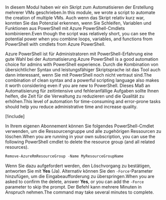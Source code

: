 <span data-ttu-id="a127e-101">In diesem Modul haben wir ein Skript zum Automatisieren der Erstellung mehrerer VMs geschrieben.</span><span class="sxs-lookup"><span data-stu-id="a127e-101">In this module, we wrote a script to automate the creation of multiple VMs.</span></span> <span data-ttu-id="a127e-102">Auch wenn das Skript relativ kurz war, konnten Sie das Potenzial erkennen, wenn Sie Schleifen, Variablen und Funktionen aus PowerShell mit Azure PowerShell-Cmdlets kombinieren.</span><span class="sxs-lookup"><span data-stu-id="a127e-102">Even though the script was relatively short, you can see the potential power when you combine loops, variables, and functions from PowerShell with cmdlets from Azure PowerShell.</span></span>

<span data-ttu-id="a127e-103">Azure PowerShell ist für Administratoren mit PowerShell-Erfahrung eine gute Wahl bei der Automatisierung.</span><span class="sxs-lookup"><span data-stu-id="a127e-103">Azure PowerShell is a good automation choice for admins with PowerShell experience.</span></span> <span data-ttu-id="a127e-104">Durch die Kombination von übersichtlicher Syntax und leistungsfähiger Skriptsprache ist das Tool auch dann interessant, wenn Sie mit PowerShell noch nicht vertraut sind.</span><span class="sxs-lookup"><span data-stu-id="a127e-104">The combination of clean syntax and a powerful scripting language also makes it worth considering even if you are new to PowerShell.</span></span> <span data-ttu-id="a127e-105">Dieses Maß an Automatisierung für zeitintensive und fehleranfällige Aufgaben sollte Ihnen helfen, die Zeit für die Verwaltung zu reduzieren und die Qualität zu erhöhen.</span><span class="sxs-lookup"><span data-stu-id="a127e-105">This level of automation for time-consuming and error-prone tasks should help you reduce administrative time and increase quality.</span></span>

<!-- Cleanup sandbox -->
[!include[](../../../includes/azure-sandbox-cleanup.md)]

<span data-ttu-id="a127e-106">In Ihrem eigenen Abonnement können Sie folgendes PowerShell-Cmdlet verwenden, um die Ressourcengruppe und alle zugehörigen Ressourcen zu löschen.</span><span class="sxs-lookup"><span data-stu-id="a127e-106">When you are running in your own subscription, you can use the following PowerShell cmdlet to delete the resource group (and all related resources).</span></span>

```powershell
Remove-AzureRmResourceGroup -Name MyResourceGroupName
```

<span data-ttu-id="a127e-107">Wenn Sie dazu aufgefordert werden, den Löschvorgang zu bestätigen, antworten Sie mit **Yes** (Ja). Alternativ können Sie den `-Force`-Parameter hinzufügen, um die Eingabeaufforderung zu überspringen.</span><span class="sxs-lookup"><span data-stu-id="a127e-107">When you are asked to confirm the delete, answer **Yes**, or you can add the `-Force` parameter to skip the prompt.</span></span> <span data-ttu-id="a127e-108">Der Befehl kann mehrere Minuten in Anspruch nehmen.</span><span class="sxs-lookup"><span data-stu-id="a127e-108">The command may take several minutes to complete.</span></span>